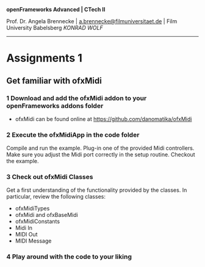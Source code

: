 <!-- ---  
title: openFrameworks Advanced
author: Angela Brennecke
affiliation: Film University Babelsberg KONRAD WOLF
date: Winter term 2019/20
---   -->
**openFrameworks Advanced | CTech II**

Prof. Dr. Angela Brennecke | a.brennecke@filmuniversitaet.de | Film University Babelsberg *KONRAD WOLF*

---

# Assignments 1

## Get familiar with ofxMidi

### 1 Download and add the ofxMidi addon to your openFrameworks addons folder

- ofxMidi can be found online at https://github.com/danomatika/ofxMidi

### 2 Execute the ofxMidiApp in the code folder

Compile and run the example. Plug-in one of the provided Midi controllers. Make sure you adjust the Midi port correctly in the setup routine. Checkout the example.

### 3 Check out ofxMidi Classes

Get a first understanding of the functionality provided by the classes. In particular, review the following classes:

- ofxMidiTypes
- ofxMidi and ofxBaseMidi
- ofxMidiConstants
- Midi In 
- MIDI Out
- MIDI Message

### 4 Play around with the code to your liking